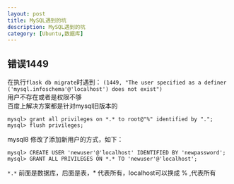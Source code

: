 ```yaml
---
layout: post
title: MySQL遇到的坑
description: MySQL遇到的坑
category: [Ubuntu,数据库]
---
```

## 错误1449
在执行`flask db migrate`时遇到：
`(1449, "The user specified as a definer ('mysql.infoschema'@'localhost') does not exist")`  
用户不存在或者是权限不够  
百度上解决方案都是针对mysql旧版本的  
```
mysql> grant all privileges on *.* to root@"%" identified by ".";
mysql> flush privileges;
```
mysql8 修改了添加新用户的方式，如下：
```
mysql> CREATE USER 'newuser'@'localhost' IDENTIFIED BY 'newpassword';
mysql> GRANT ALL PRIVILEGES ON *.* TO 'newuser'@'localhost';
```
`*.*` 前面是数据库，后面是表，* 代表所有，localhost可以换成 % ,代表所有
